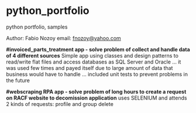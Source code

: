 # python_portfolio
python portfolio, samples

Author: Fabio Nozoy
email: fnozoy@yahoo.com

**#invoiced_parts_treatment app - solve problem of collect and handle data of 4 different sources**
  Simple app using classes and design patterns to read/write flat files and access databases as SQL Server and Oracle
  ... it was used few times and payed itself due to large amount of data that business would have to handle
  ... included unit tests to prevent problems in the future
  
**#webscraping RPA app - solve problem of long hours to create a request on RACF website to decomission application**
  uses SELENIUM and attends 2 kinds of requests: profile and group delete
  
